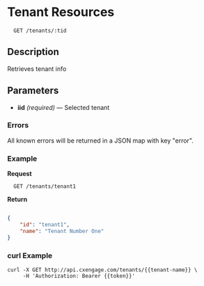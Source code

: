 # Tenant Resources

```
  GET /tenants/:tid
```

## Description

Retrieves tenant info

## Parameters

- **iid** _(required)_ — Selected tenant


### Errors

All known errors will be returned in a JSON map with key "error".

### Example

**Request**

```
  GET /tenants/tenant1
```

**Return**

```json

{
    "id": "tenant1",
    "name": "Tenant Number One"
}

```

### curl Example

```
curl -X GET http://api.cxengage.com/tenants/{{tenant-name}} \
     -H 'Authorization: Bearer {{token}}'
```


